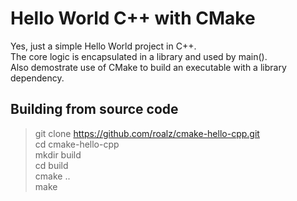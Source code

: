 # Hello World C++ with CMake

Yes, just a simple Hello World project in C++.  
The core logic is encapsulated in a library and used by main().  
Also demostrate use of CMake to build an executable with a library dependency.


## Building from source code

> git clone https://github.com/roalz/cmake-hello-cpp.git  
> cd cmake-hello-cpp  
> mkdir build  
> cd build  
> cmake ..  
> make  
